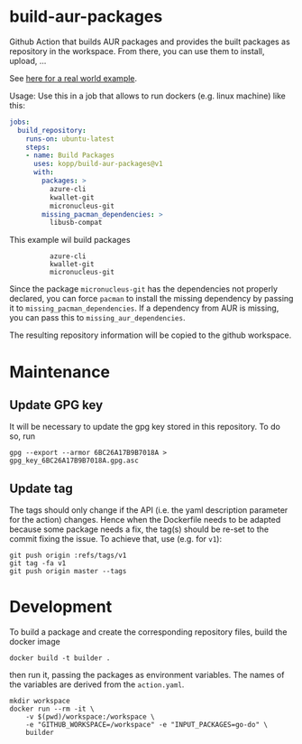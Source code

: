 # build-aur-packages

Github Action that builds AUR packages and provides the built packages as
repository in the workspace.
From there, you can use them to install, upload, ...

See
[here for a real world example](https://github.com/kopp/aurci2).

Usage:
Use this in a job that allows to run dockers (e.g. linux machine) like this:

```yaml
jobs:
  build_repository:
    runs-on: ubuntu-latest
    steps:
    - name: Build Packages
      uses: kopp/build-aur-packages@v1
      with:
        packages: >
          azure-cli
          kwallet-git
          micronucleus-git
        missing_pacman_dependencies: >
          libusb-compat
```

This example wil build packages

```
          azure-cli
          kwallet-git
          micronucleus-git
```

Since the package `micronucleus-git` has the dependencies not properly
declared, you can force `pacman` to install the missing dependency by passing
it to `missing_pacman_dependencies`.
If a dependency from AUR is missing, you can pass this to
`missing_aur_dependencies`.

The resulting repository information will be copied to the github workspace.


# Maintenance

## Update GPG key

It will be necessary to update the gpg key stored in this repository.
To do so, run

    gpg --export --armor 6BC26A17B9B7018A > gpg_key_6BC26A17B9B7018A.gpg.asc


## Update tag

The tags should only change if the API (i.e. the yaml description parameter for
the action) changes.
Hence when the Dockerfile needs to be adapted because some package needs a fix,
the tag(s) should be re-set to the commit fixing the issue.
To achieve that, use (e.g. for `v1`):

    git push origin :refs/tags/v1
    git tag -fa v1
    git push origin master --tags



# Development

To build a package and create the corresponding repository files, build the docker image

    docker build -t builder .

then run it, passing the packages as environment variables.
The names of the variables are derived from the `action.yaml`.

    mkdir workspace
    docker run --rm -it \
        -v $(pwd)/workspace:/workspace \
        -e "GITHUB_WORKSPACE=/workspace" -e "INPUT_PACKAGES=go-do" \
        builder

